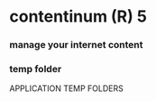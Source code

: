 contentinum (R) 5
=================
### manage your internet content 

### temp folder
APPLICATION TEMP FOLDERS
